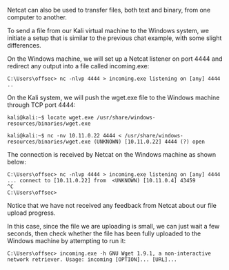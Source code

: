Netcat can also be used to transfer files, both text and binary, from one computer to another.

To send a file from our Kali virtual machine to the Windows system, we initiate a setup that is similar to the previous chat example, with some slight differences. 

On the Windows machine, we will set up a Netcat listener on port 4444 and redirect any output into a file called incoming.exe:

	C:\Users\offsec> nc -nlvp 4444 > incoming.exe listening on [any] 4444 ..

On the Kali system, we will push the wget.exe file to the Windows machine through TCP port 4444:


	kali@kali:~$ locate wget.exe /usr/share/windows-resources/binaries/wget.exe 
	
	kali@kali:~$ nc -nv 10.11.0.22 4444 < /usr/share/windows-resources/binaries/wget.exe (UNKNOWN) [10.11.0.22] 4444 (?) open

The connection is received by Netcat on the Windows machine as shown below:

	C:\Users\offsec> nc -nlvp 4444 > incoming.exe listening on [any] 4444 ... connect to [10.11.0.22] from  <UNKNOWN) [10.11.0.4] 43459
	^C
	C:\Users\offsec>

Notice that we have not received any feedback from Netcat about our file upload progress. 

In this case, since the file we are uploading is small, we can just wait a few seconds, then check whether the file has been fully uploaded to the Windows machine by attempting to run it:

	C:\Users\offsec> incoming.exe -h GNU Wget 1.9.1, a non-interactive network retriever. Usage: incoming [OPTION]... [URL]...

